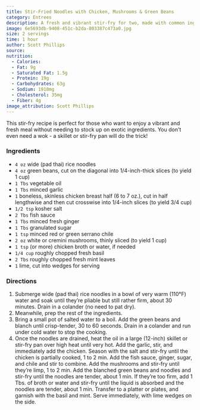 ```yaml
---
title: Stir-Fried Noodles with Chicken, Mushrooms & Green Beans
category: Entrees
description: A fresh and vibrant stir-fry for two, made with common ingredients and a skillet or stir-fry pan.
image: 6e5693db-9408-451c-b2da-803387c473a0.jpg
size: 2 servings
time: 1 hour
author: Scott Phillips
source: 
nutrition:
  - Calories: 
  - Fat: 9g
  - Saturated Fat: 1.5g
  - Protein: 19g
  - Carbohydrates: 63g
  - Sodium: 1910mg
  - Cholesterol: 35mg
  - Fiber: 4g
image_attribution: Scott Phillips
---
```


This stir-fry recipe is perfect for those who want to enjoy a vibrant and fresh meal without needing to stock up on exotic ingredients. You don't even need a wok - a skillet or stir-fry pan will do the trick!

### Ingredients

* `4 oz` wide (pad thai) rice noodles
* `4 oz` green beans, cut on the diagonal into 1/4-inch-thick slices (to yield 1 cup)
* `1 Tbs` vegetable oil
* `1 Tbs` minced garlic
* `1` boneless, skinless chicken breast half (6 to 7 oz.), cut in half lengthwise and then cut crosswise into 1/4-inch slices (to yield 3/4 cup)
* `1/2 tsp` kosher salt
* `2 Tbs` fish sauce
* `1 Tbs` minced fresh ginger
* `1 Tbs` granulated sugar
* `1 tsp` minced red or green serrano chile
* `2 oz` white or cremini mushrooms, thinly sliced (to yield 1 cup)
* `1 tsp` (or more) chicken broth or water, if needed
* `1/4 cup` roughly chopped fresh basil
* `2 Tbs` roughly chopped fresh mint leaves
* `1` lime, cut into wedges for serving

### Directions

1. Submerge wide (pad thai) rice noodles in a bowl of very warm (110°F) water and soak until they’re pliable but still rather firm, about 30 minutes. Drain in a colander (no need to pat dry).
2. Meanwhile, prep the rest of the ingredients.
3. Bring a small pot of salted water to a boil. Add the green beans and blanch until crisp-tender, 30 to 60 seconds. Drain in a colander and run under cold water to stop the cooking.
4. Once the noodles are drained, heat the oil in a large (12-inch) skillet or stir-fry pan over high heat until very hot. Add the garlic, stir, and immediately add the chicken. Season with the salt and stir-fry until the chicken is partially cooked, 1 to 2 min. Add the fish sauce, ginger, sugar, and chile and stir to combine. Add the mushrooms and stir-fry until they’re limp, 1 to 2 min. Add the blanched green beans and noodles and stir-fry until the noodles are tender, about 1 min. If they’re too firm, add 1 Tbs. of broth or water and stir-fry until the liquid is absorbed and the noodles are tender, about 1 min. Transfer to a platter or plates, and garnish with the basil and mint. Serve immediately, with lime wedges on the side.
